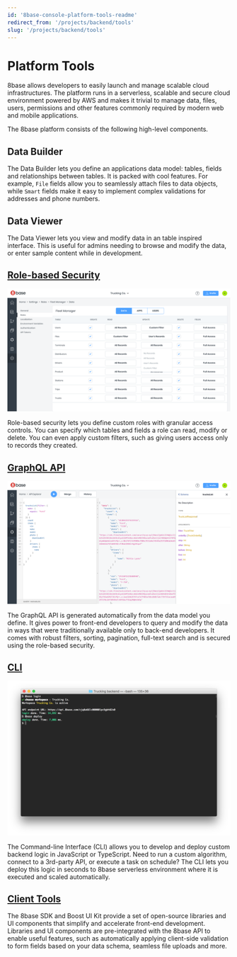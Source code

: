 ```yaml
---
id: '8base-console-platform-tools-readme'
redirect_from: '/projects/backend/tools'
slug: '/projects/backend/tools'
---
```


# Platform Tools

8base allows developers to easily launch and manage scalable cloud infrastructures. The platform runs in a serverless, scalable and secure cloud environment powered by AWS and makes it trivial to manage data, files, users, permissions and other features commonly required by modern web and mobile applications.

The 8base platform consists of the following high-level components.

## Data Builder

The Data Builder lets you define an applications data model: tables, fields and relationships between tables. It is packed with cool features. For example, `File` fields allow you to seamlessly attach files to data objects, while `Smart` fields make it easy to implement complex validations for addresses and phone numbers.

## Data Viewer

The Data Viewer lets you view and modify data in an table inspired interface. This is useful for admins needing to browse and modify the data, or enter sample content while in development.

## [Role-based Security](/projects/backend/authentication)

![Role-based security manager](./_images/2b505e4-fireshot_capture_010_-_8base_-_app.8base.com.png)

Role-based security lets you define custom roles with granular access controls. You can specify which tables and fields a role can read, modify or delete. You can even apply custom filters, such as giving users access only to records they created.

## [GraphQL API](/projects/backend/graphql-api)

![8base GraphQL Explorer](./_images/51fbda9-fireshot_capture_009_-_8base_-_app.8base.com.png)

The GraphQL API is generated automatically from the data model you define. It gives power to front-end developers to query and modify the data in ways that were traditionally available only to back-end developers. It comes with robust filters, sorting, pagination, full-text search and is secured using the role-based security.

## [CLI](/projects/backend/development-tools/cli)

![8base CLI](./_images/c890144-screenshot_2019-05-12_09.23.51.png)

The Command-line Interface \(CLI\) allows you to develop and deploy custom backend logic in JavaScript or TypeScript. Need to run a custom algorithm, connect to a 3rd-party API, or execute a task on schedule? The CLI lets you deploy this logic in seconds to 8base serverless environment where it is executed and scaled automatically.

## [Client Tools](/projects/backend/development-tools/sdk)

The 8base SDK and Boost UI Kit provide a set of open-source libraries and UI components that simplify and accelerate front-end development. Libraries and UI components are pre-integrated with the 8base API to enable useful features, such as automatically applying client-side validation to form fields based on your data schema, seamless file uploads and more.
